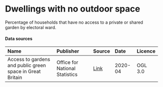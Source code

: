 # Dwellings with no outdoor space 

 Percentage of households that have no access to a private or shared garden by electoral ward.

#### Data sources

| Name          | Publisher     | Source        | Date          | Licence       |
| :------------- | :------------- | :------------- | :------------- | :------------- |
| Access to gardens and public green space in Great Britain | Office for National Statistics | [Link](https://www.ons.gov.uk/economy/environmentalaccounts/datasets/accesstogardensandpublicgreenspaceingreatbritain) | 2020-04 | OGL 3.0 |
